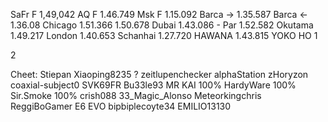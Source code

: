 SaFr F   1,49,042
AQ F     1.46.749
Msk F    1.15.092
Barca -> 1.35.587
Barca <- 1.36.08
Chicago  1.51.366  1.50.678
Dubai    1.43.086 -
Par      1.52.582
Okutama  1.49.217
London   1.40.653
Schanhai 1.27.720
HAWANA   1.43.815
YOKO HO 1

2

Cheet:
Stiepan
Xiaoping8235 ?
zeitlupenchecker
alphaStation
zHoryzon
coaxial-subject0
SVK69FR
Bu33le93
MR KAI 100%
HardyWare 100%
Sir.Smoke 100%
crish088
33_Magic_Alonso
Meteorkingchris
ReggiBoGamer
E6 EVO
bipbiplecoyte34
EMILIO13130